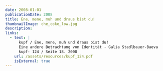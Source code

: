 ```yaml
---
date: 2008-01-01
publicationDate: 2008
title: Ene, mene, muh und draus bist du!
thumbnailImage: che_coke_low.jpg
description:
links:
  - text: |
      kupf / Ene, mene, muh und draus bist du!
      Eine andere Betrachtung von Identität - Galia Stadlbauer-Baeva
      kupf- 124 / Seite 18. 2008
    url: /assets/resources/kupf_124.pdf
    isExternal: true
---
```

